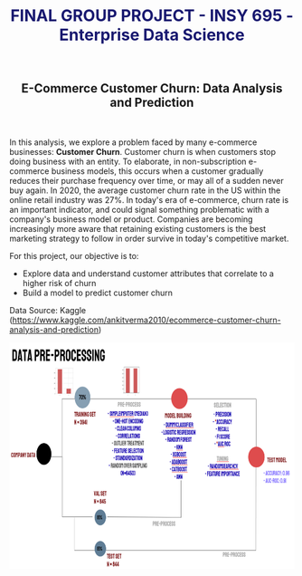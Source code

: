 <div align="center"><span style="color:midnightblue">

# **FINAL GROUP PROJECT - INSY 695 - Enterprise Data Science**
</span>
<br>

## **E-Commerce Customer Churn: Data Analysis and Prediction**</div>
<br>

In this analysis, we explore a problem faced by many e-commerce businesses: **Customer Churn**. Customer churn is when customers stop doing business with an entity. To elaborate, in non-subscription e-commerce business models, this occurs when a customer gradually reduces their purchase frequency over time, or may all of a sudden never buy again. In 2020, the average customer churn rate in the US within the online retail industry was 27%. In today's era of e-commerce, churn rate is an important indicator, and could signal something problematic with a company's business model or product. Companies are becoming increasingly more aware that retaining existing customers is the best marketing strategy to follow in order survive in today's competitive market.

For this project, our objective is to:
- Explore data and understand customer attributes that correlate to a higher risk of churn
- Build a model to predict customer churn

Data Source: Kaggle (https://www.kaggle.com/ankitverma2010/ecommerce-customer-churn-analysis-and-prediction)

<img src="images/Pre-processing.png" width="800" height="400">

